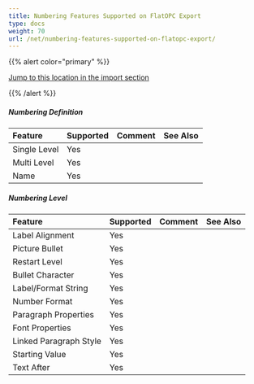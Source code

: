 ```yaml
---
title: Numbering Features Supported on FlatOPC Export
type: docs
weight: 70
url: /net/numbering-features-supported-on-flatopc-export/
---
```


{{% alert color="primary" %}} 

[Jump to this location in the import section](/words/net/numbering-features-supported-on-flatopc-import/)

{{% /alert %}} 

##### **Numbering Definition**

|**Feature**|**Supported**|**Comment**|**See Also**|
| :- | :- | :- | :- |
|Single Level |Yes | | |
|Multi Level |Yes | | |
|Name |Yes | | |

##### **Numbering Level**

|**Feature**|**Supported**|**Comment**|**See Also**|
| :- | :- | :- | :- |
|Label Alignment |Yes | | |
|Picture Bullet |Yes | | |
|Restart Level |Yes | | |
|Bullet Character |Yes | | |
|Label/Format String |Yes | | |
|Number Format |Yes | | |
|Paragraph Properties |Yes | | |
|Font Properties |Yes | | |
|Linked Paragraph Style |Yes | | |
|Starting Value |Yes | | |
|Text After |Yes | | |

